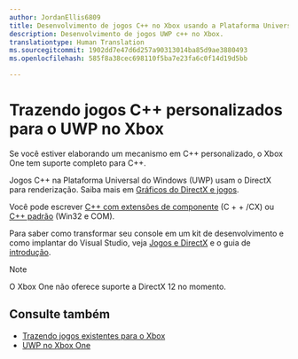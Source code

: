 ```yaml
---
author: JordanEllis6809
title: Desenvolvimento de jogos C++ no Xbox usando a Plataforma Universal do Windows (UWP)
description: Desenvolvimento de jogos UWP c++ no Xbox.
translationtype: Human Translation
ms.sourcegitcommit: 1902dd7e47d6d257a90313014ba85d9ae3880493
ms.openlocfilehash: 585f8a38cec698110f5ba7e23fa6c0f14d19d5bb

---
```

# Trazendo jogos C++ personalizados para o UWP no Xbox

Se você estiver elaborando um mecanismo em C++ personalizado, o Xbox One tem suporte completo para C++. 

Jogos C++ na Plataforma Universal do Windows (UWP) usam o DirectX para renderização. Saiba mais em [Gráficos do DirectX e jogos](https://msdn.microsoft.com/library/windows/desktop/ee663274(v=vs.85).aspx).

Você pode escrever [C++ com extensões de componente](https://msdn.microsoft.com/library/windows/apps/hh699871.aspx) (C + + /CX) ou [C++ padrão](https://msdn.microsoft.com/library/windows/apps/mt592904.aspx) (Win32 e COM).

Para saber como transformar seu console em um kit de desenvolvimento e como implantar do Visual Studio, veja [Jogos e DirectX](../gaming/index.md) e o guia de [introdução](getting-started.md).

> [!NOTE]
> O Xbox One não oferece suporte a DirectX 12 no momento.


## Consulte também
- [Trazendo jogos existentes para o Xbox](development-lanes-landing.md)
- [UWP no Xbox One](index.md)




<!--HONumber=Aug16_HO3-->



